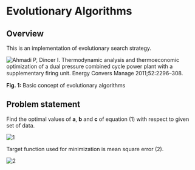 # Evolutionary Algorithms <!-- omit in toc -->

## Overview

This is an implementation of evolutionary search strategy.

![Ahmadi P, Dincer I. Thermodynamic analysis and thermoeconomic optimization of a dual pressure combined cycle power plant with a supplementary ﬁring unit. Energy Convers Manage 2011;52:2296–308.](https://www.researchgate.net/profile/Pouria_Ahmadi/publication/252829110/figure/fig2/AS:393121419546630@1470738858661/Basic-concept-of-Evolutionary-algorithm-ie-genetic-algorithm-8.png)

**Fig. 1:** Basic concept of evolutionary algorithms

## Problem statement

Find the optimal values of **a**, **b** and **c** of equation (1) with respect to given set of data.

![1](http://www.sciweavers.org/download/Tex2Img_1572648393.png)

Target function used for minimization is mean square error (2).

![2](http://www.sciweavers.org/download/Tex2Img_1572648330.png)
<!--  arg_{_{\big x}}min \big( \frac{1}{ \mu } \sum_{i=1}^{\mu} (x_0 - x)^2 \big) \qquad\qquad\qquad (2) -->
